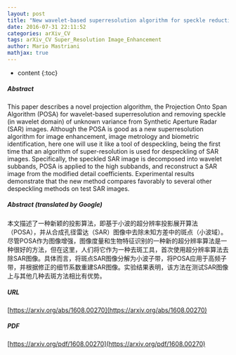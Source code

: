 ```yaml
---
layout: post
title: "New wavelet-based superresolution algorithm for speckle reduction in SAR images"
date: 2016-07-31 22:11:52
categories: arXiv_CV
tags: arXiv_CV Super_Resolution Image_Enhancement
author: Mario Mastriani
mathjax: true
---
```


* content
{:toc}

##### Abstract
This paper describes a novel projection algorithm, the Projection Onto Span Algorithm (POSA) for wavelet-based superresolution and removing speckle (in wavelet domain) of unknown variance from Synthetic Aperture Radar (SAR) images. Although the POSA is good as a new superresolution algorithm for image enhancement, image metrology and biometric identification, here one will use it like a tool of despeckling, being the first time that an algorithm of super-resolution is used for despeckling of SAR images. Specifically, the speckled SAR image is decomposed into wavelet subbands, POSA is applied to the high subbands, and reconstruct a SAR image from the modified detail coefficients. Experimental results demonstrate that the new method compares favorably to several other despeckling methods on test SAR images.

##### Abstract (translated by Google)
本文描述了一种新颖的投影算法，即基于小波的超分辨率投影展开算法（POSA），并从合成孔径雷达（SAR）图像中去除未知方差中的斑点（小波域）。尽管POSA作为图像增强，图像度量和生物特征识别的一种新的超分辨率算法是一种很好的方法，但在这里，人们将它作为一种去斑工具，首次使用超分辨率算法去除SAR图像。具体而言，将斑点SAR图像分解为小波子带，将POSA应用于高频子带，并根据修正的细节系数重建SAR图像。实验结果表明，该方法在测试SAR图像上与其他几种去斑方法相比有优势。

##### URL
[https://arxiv.org/abs/1608.00270](https://arxiv.org/abs/1608.00270)

##### PDF
[https://arxiv.org/pdf/1608.00270](https://arxiv.org/pdf/1608.00270)

